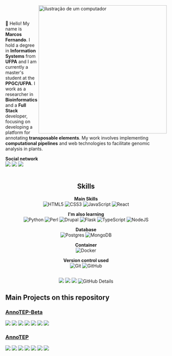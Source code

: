 <img src="https://raw.githubusercontent.com/MicaelliMedeiros/micaellimedeiros/master/image/computer-illustration.png" alt="ilustração de um computador" min-width="400px" max-width="400px" width="400px" align="right">
<br><br>
 <p align="left">
    👋 Hello! My name is <strong>Marcos Fernando</strong>. I hold a degree in <strong>Information Systems</strong> from <strong>UFPA</strong>  
    and I am currently a master's student at the <strong>PPGC/UFPA</strong>. 
    I work as a researcher in <strong>Bioinformatics</strong> and a <strong>Full Stack</strong> developer, 
    focusing on developing a platform for annotating <strong>transposable elements</strong>.
    My work involves implementing <strong>computational pipelines</strong> and 
    web technologies to facilitate genomic analysis in plants.
 </p>

 **Social network** <br>
   <a href="http://lattes.cnpq.br/0135541040353657" target="_blank"><img src="https://img.shields.io/badge/Lattes-blue?style=for-the-badge&logo=drupal&logoColor=white" target="_blank"></a>
   <a href = "mailto:marcosnandosc@gmail.com"><img src="https://img.shields.io/badge/Gmail-D14836?style=for-the-badge&logo=gmail&logoColor=white" target="_blank"></a>
   <a href="https://www.linkedin.com/in/marcos-costa-64684b1ab/" target="_blank"><img src="https://img.shields.io/badge/-LinkedIn-%230077B5?style=for-the-badge&logo=linkedin&logoColor=white" target="_blank"></a>
<br><br>


<section align="center">
 
## Skills 

**Main Skills**<br>
<img alt="HTML5" src="https://img.shields.io/badge/html5-%23E34F26.svg?&style=for-the-badge&logo=html5&logoColor=white"/> <img alt="CSS3" src="https://img.shields.io/badge/css3-%231572B6.svg?&style=for-the-badge&logo=css3&logoColor=white"/> <img alt="JavaScript" src="https://img.shields.io/badge/javascript-%23323330.svg?&style=for-the-badge&logo=javascript&logoColor=%23F7DF1E"/> <img alt="React" src="https://img.shields.io/badge/react-%2361DAFB.svg?&style=for-the-badge&logo=react&logoColor=white"/>


**I'm also learning** <br>
![Python](https://img.shields.io/badge/python-3670A0?style=for-the-badge&logo=python&logoColor=ffdd54) <img alt="Perl" src="https://img.shields.io/badge/perl-%2339457E.svg?&style=for-the-badge&logo=perl&logoColor=white"/> <img alt="Drupal" src="https://img.shields.io/badge/drupal-%230678BE.svg?&style=for-the-badge&logo=drupal&logoColor=white"/> <img alt="Flask" src="https://img.shields.io/badge/flask-%23323330.svg?&style=for-the-badge&logo=flask&logoColor=white"/> <img alt="TypeScript" src="https://img.shields.io/badge/typescript-%23007ACC.svg?&style=for-the-badge&logo=typescript&logoColor=white"/> <img alt="NodeJS" src="https://img.shields.io/badge/node.js-%2343853D.svg?&style=for-the-badge&logo=node.js&logoColor=white"/>

**Database** <br>
<img alt="Postgres" src ="https://img.shields.io/badge/postgres-%23316192.svg?&style=for-the-badge&logo=postgresql&logoColor=white"/> <img alt="MongoDB" src ="https://img.shields.io/badge/MongoDB-%234ea94b.svg?&style=for-the-badge&logo=mongodb&logoColor=white"/>

**Container** <br>
<img alt="Docker" src="https://img.shields.io/badge/docker-%230db7ed.svg?&style=for-the-badge&logo=docker&logoColor=white"/>

**Version control used** <br>
<img alt="Git" src="https://img.shields.io/badge/git-%23F05033.svg?&style=for-the-badge&logo=git&logoColor=white"/> <img alt="GitHub" src="https://img.shields.io/badge/github-%23323330.svg?&style=for-the-badge&logo=github&logoColor=white"/>
 
 ##
![](https://github-profile-summary-cards.vercel.app/api/cards/repos-per-language?username=Marcos-Fernando&theme=merko)
![](https://github-profile-summary-cards.vercel.app/api/cards/most-commit-language?username=Marcos-Fernando&theme=merko) 
![](https://github-readme-streak-stats.herokuapp.com/?user=Marcos-Fernando&theme=tokyonight&hide_border=true)
![GitHub Details](http://github-profile-summary-cards.vercel.app/api/cards/profile-details?username=Marcos-Fernando&theme=merko)

</section>

 ## Main Projects on this repository
 ### [AnnoTEP-Beta](https://github.com/Marcos-Fernando/AnnoTEP-Beta)
<img src="https://img.shields.io/badge/Python-3776AB?style=for-the-badge&logo=python&logoColor=white" /> <img src="https://img.shields.io/badge/Flask-000000?style=for-the-badge&logo=flask&logoColor=white"/> <img src="https://img.shields.io/badge/Perl-39457E?style=for-the-badge&logo=perl&logoColor=white" /> <img src="https://img.shields.io/badge/HTML5-E34F26?style=for-the-badge&logo=html5&logoColor=white" /> <img src="https://img.shields.io/badge/CSS3-1572B6?style=for-the-badge&logo=css3&logoColor=white" /> <img src="https://img.shields.io/badge/JavaScript-323330?style=for-the-badge&logo=javascript&logoColor=F7DF1E" /> <img src="https://img.shields.io/badge/Docker-2496ED?style=for-the-badge&logo=docker&logoColor=white" />

 
 ### [AnnoTEP](https://github.com/Marcos-Fernando/AnnoTEP_v1)
 <img src="https://img.shields.io/badge/Python-3776AB?style=for-the-badge&logo=python&logoColor=white" /> <img src="https://img.shields.io/badge/Flask-000000?style=for-the-badge&logo=flask&logoColor=white"/> <img src="https://img.shields.io/badge/Perl-39457E?style=for-the-badge&logo=perl&logoColor=white" /> <img src="https://img.shields.io/badge/HTML5-E34F26?style=for-the-badge&logo=html5&logoColor=white" /> <img src="https://img.shields.io/badge/CSS3-1572B6?style=for-the-badge&logo=css3&logoColor=white" /> <img src="https://img.shields.io/badge/JavaScript-323330?style=for-the-badge&logo=javascript&logoColor=F7DF1E" /> <img src="https://img.shields.io/badge/Docker-2496ED?style=for-the-badge&logo=docker&logoColor=white" />
 





